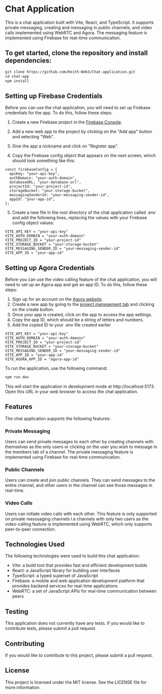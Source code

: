 # Chat Application
This is a chat application built with Vite, React, and TypeScript. It supports private messaging, creating and messaging in public channels, and video calls implemented using WebRTC and Agora. The messaging feature is implemented using Firebase for real-time communication.
## To get started, clone the repository and install dependencies:
```html
git clone https://github.com/Keith-Web3/Chat-application.git
cd chat-app
npm install
```
## Setting up Firebase Credentials
Before you can use the chat application, you will need to set up Firebase credentials for the app. To do this, follow these steps:

1. Create a new Firebase project in the [Firebase Console](https://console.firebase.google.com/).

2. Add a new web app to the project by clicking on the "Add app" button and selecting "Web".

3. Give the app a nickname and click on "Register app".

4. Copy the Firebase config object that appears on the next screen, which should look something like this:
```
const firebaseConfig = {
  apiKey: "your-api-key",
  authDomain: "your-auth-domain",
  databaseURL: "your-database-url",
  projectId: "your-project-id",
  storageBucket: "your-storage-bucket",
  messagingSenderId: "your-messaging-sender-id",
  appId: "your-app-id",
};
```
5. Create a new file in the root directory of the chat application called .env and add the following lines, replacing the values with your Firebase config object values:
```
VITE_API_KEY = "your-api-key"
VITE_AUTH_DOMAIN = "your-auth-domain"
VITE_PROJECT_ID = "your-project-id"
VITE_STORAGE_BUCKET = "your-storage-bucket"
VITE_MESSAGING_SENDER_ID = "your-messaging-sender-id"
VITE_APP_ID = "your-app-id"
```
## Setting up Agora Credentials
Before you can use the video calling feature of the chat application, you will need to set up an Agora app and get an app ID. To do this, follow these steps:
1. Sign up for an account on the [Agora website](https://www.agora.io/en/).
2. Create a new app by going to the [project management tab](https://console.agora.io/projects) and clicking on the create button.
3. Once your app is created, click on the app to access the app settings.
4. Copy the app ID, which should be a string of letters and numbers.
5. Add the copied ID to your .env file created earlier
```
VITE_API_KEY = "your-api-key"
VITE_AUTH_DOMAIN = "your-auth-domain"
VITE_PROJECT_ID = "your-project-id"
VITE_STORAGE_BUCKET = "your-storage-bucket"
VITE_MESSAGING_SENDER_ID = "your-messaging-sender-id"
VITE_APP_ID = "your-app-id"
VITE_AGORA_APP_ID = "agora-app-id"
```

To run the application, use the following command:
```html
npm run dev
```
This will start the application in development mode at http://localhost:5173. Open this URL in your web browser to access the chat application.
## Features
The chat application supports the following features:

### Private Messaging
Users can send private messages to each other by creating channels with themselves as the only users or clicking on the user you wish to message in the members tab of a channel. The private messaging feature is implemented using Firebase for real-time communication.

### Public Channels
Users can create and join public channels. They can send messages to the entire channel, and other users in the channel can see those messages in real-time.

### Video Calls
Users can initiate video calls with each other. This feature is only supported on private messsaging channels i.e channels with only two users as the video-calling feature is implemented using WebRTC, which only supports peer-to-peer connection.

## Technologies Used
The following technologies were used to build this chat application:

* Vite: a build tool that provides fast and efficient development builds
* React: a JavaScript library for building user interfaces
* TypeScript: a typed superset of JavaScript
* Firebase: a mobile and web application development platform that provides backend services for real-time applications
* WebRTC: a set of JavaScript APIs for real-time communication between peers
## Testing
This application does not currently have any tests. If you would like to contribute tests, please submit a pull request.

## Contributing
If you would like to contribute to this project, please submit a pull request.

## License
This project is licensed under the MIT license. See the LICENSE file for more information.
